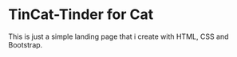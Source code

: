 # TinCat-Tinder for Cat

This is just a simple landing page that i create with HTML, CSS and Bootstrap.
